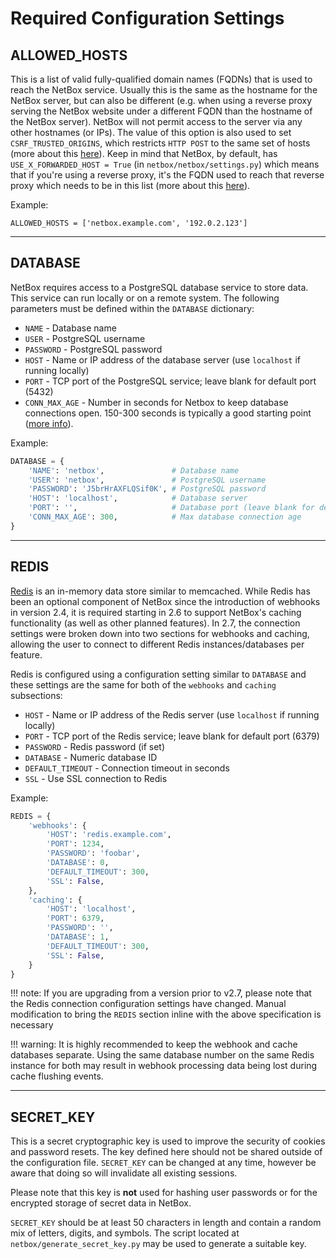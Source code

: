 # Required Configuration Settings

## ALLOWED_HOSTS

This is a list of valid fully-qualified domain names (FQDNs) that is used to reach the NetBox service. Usually this is the same as the hostname for the NetBox server, but can also be different (e.g. when using a reverse proxy serving the NetBox website under a different FQDN than the hostname of the NetBox server). NetBox will not permit access to the server via any other hostnames (or IPs). The value of this option is also used to set `CSRF_TRUSTED_ORIGINS`, which restricts `HTTP POST` to the same set of hosts (more about this [here](https://docs.djangoproject.com/en/stable/ref/settings/#std:setting-CSRF_TRUSTED_ORIGINS)). Keep in mind that NetBox, by default, has `USE_X_FORWARDED_HOST = True` (in `netbox/netbox/settings.py`) which means that if you're using a reverse proxy, it's the FQDN used to reach that reverse proxy which needs to be in this list (more about this [here](https://docs.djangoproject.com/en/stable/ref/settings/#allowed-hosts)).

Example:

```
ALLOWED_HOSTS = ['netbox.example.com', '192.0.2.123']
```

---

## DATABASE

NetBox requires access to a PostgreSQL database service to store data. This service can run locally or on a remote system. The following parameters must be defined within the `DATABASE` dictionary:

* `NAME` - Database name
* `USER` - PostgreSQL username
* `PASSWORD` - PostgreSQL password
* `HOST` - Name or IP address of the database server (use `localhost` if running locally)
* `PORT` - TCP port of the PostgreSQL service; leave blank for default port (5432)
* `CONN_MAX_AGE` - Number in seconds for Netbox to keep database connections open. 150-300 seconds is typically a good starting point ([more info](https://docs.djangoproject.com/en/stable/ref/databases/#persistent-connections)).

Example:

```python
DATABASE = {
    'NAME': 'netbox',               # Database name
    'USER': 'netbox',               # PostgreSQL username
    'PASSWORD': 'J5brHrAXFLQSif0K', # PostgreSQL password
    'HOST': 'localhost',            # Database server
    'PORT': '',                     # Database port (leave blank for default)
    'CONN_MAX_AGE': 300,            # Max database connection age
}
```

---

## REDIS

[Redis](https://redis.io/) is an in-memory data store similar to memcached. While Redis has been an optional component of
NetBox since the introduction of webhooks in version 2.4, it is required starting in 2.6 to support NetBox's caching
functionality (as well as other planned features). In 2.7, the connection settings were broken down into two sections for
webhooks and caching, allowing the user to connect to different Redis instances/databases per feature.

Redis is configured using a configuration setting similar to `DATABASE` and these settings are the same for both of the `webhooks` and `caching` subsections:

* `HOST` - Name or IP address of the Redis server (use `localhost` if running locally)
* `PORT` - TCP port of the Redis service; leave blank for default port (6379)
* `PASSWORD` - Redis password (if set)
* `DATABASE` - Numeric database ID
* `DEFAULT_TIMEOUT` - Connection timeout in seconds
* `SSL` - Use SSL connection to Redis

Example:

```python
REDIS = {
    'webhooks': {
        'HOST': 'redis.example.com',
        'PORT': 1234,
        'PASSWORD': 'foobar',
        'DATABASE': 0,
        'DEFAULT_TIMEOUT': 300,
        'SSL': False,
    },
    'caching': {
        'HOST': 'localhost',
        'PORT': 6379,
        'PASSWORD': '',
        'DATABASE': 1,
        'DEFAULT_TIMEOUT': 300,
        'SSL': False,
    }
}
```

!!! note:
    If you are upgrading from a version prior to v2.7, please note that the Redis connection configuration settings have
    changed. Manual modification to bring the `REDIS` section inline with the above specification is necessary

!!! warning:
    It is highly recommended to keep the webhook and cache databases separate. Using the same database number on the
    same Redis instance for both may result in webhook processing data being lost during cache flushing events.

---

## SECRET_KEY

This is a secret cryptographic key is used to improve the security of cookies and password resets. The key defined here should not be shared outside of the configuration file. `SECRET_KEY` can be changed at any time, however be aware that doing so will invalidate all existing sessions.

Please note that this key is **not** used for hashing user passwords or for the encrypted storage of secret data in NetBox.

`SECRET_KEY` should be at least 50 characters in length and contain a random mix of letters, digits, and symbols. The script located at `netbox/generate_secret_key.py` may be used to generate a suitable key.

